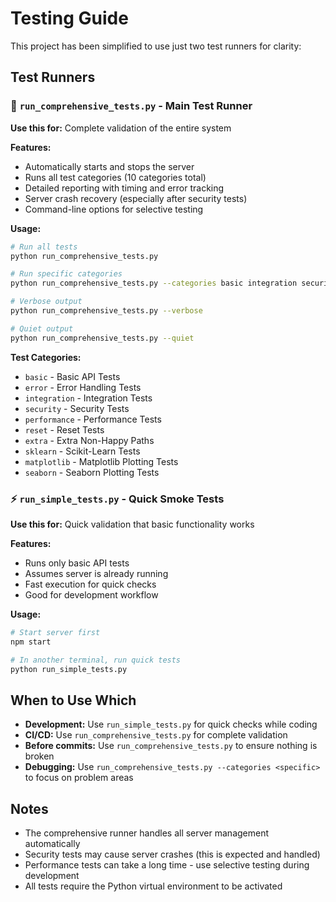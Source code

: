 # Testing Guide

This project has been simplified to use just two test runners for clarity:

## Test Runners

### 🚀 `run_comprehensive_tests.py` - Main Test Runner
**Use this for:** Complete validation of the entire system

**Features:**
- Automatically starts and stops the server
- Runs all test categories (10 categories total)
- Detailed reporting with timing and error tracking
- Server crash recovery (especially after security tests)
- Command-line options for selective testing

**Usage:**
```bash
# Run all tests
python run_comprehensive_tests.py

# Run specific categories
python run_comprehensive_tests.py --categories basic integration security

# Verbose output
python run_comprehensive_tests.py --verbose

# Quiet output  
python run_comprehensive_tests.py --quiet
```

**Test Categories:**
- `basic` - Basic API Tests
- `error` - Error Handling Tests
- `integration` - Integration Tests
- `security` - Security Tests
- `performance` - Performance Tests
- `reset` - Reset Tests
- `extra` - Extra Non-Happy Paths
- `sklearn` - Scikit-Learn Tests
- `matplotlib` - Matplotlib Plotting Tests
- `seaborn` - Seaborn Plotting Tests

### ⚡ `run_simple_tests.py` - Quick Smoke Tests
**Use this for:** Quick validation that basic functionality works

**Features:**
- Runs only basic API tests
- Assumes server is already running
- Fast execution for quick checks
- Good for development workflow

**Usage:**
```bash
# Start server first
npm start

# In another terminal, run quick tests
python run_simple_tests.py
```

## When to Use Which

- **Development:** Use `run_simple_tests.py` for quick checks while coding
- **CI/CD:** Use `run_comprehensive_tests.py` for complete validation
- **Before commits:** Use `run_comprehensive_tests.py` to ensure nothing is broken
- **Debugging:** Use `run_comprehensive_tests.py --categories <specific>` to focus on problem areas

## Notes

- The comprehensive runner handles all server management automatically
- Security tests may cause server crashes (this is expected and handled)
- Performance tests can take a long time - use selective testing during development
- All tests require the Python virtual environment to be activated
